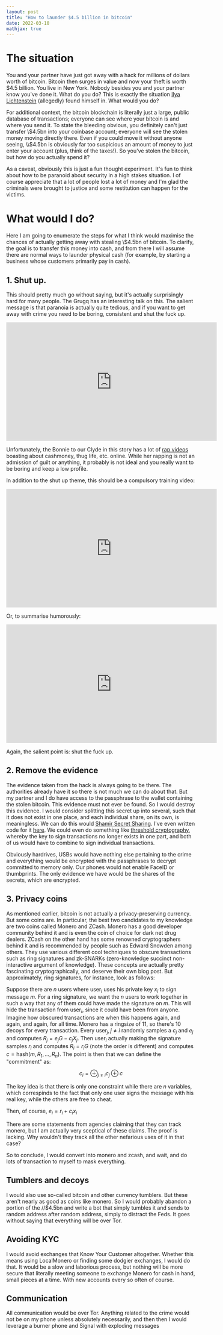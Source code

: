 ```yaml
---
layout: post
title: "How to launder $4.5 billion in bitcoin"
date: 2022-03-10
mathjax: true
---
```


# The situation

You and your partner have just got away with a hack for millions of dollars
worth of bitcoin. Bitcoin then surges in value and now your theft is worth $4.5 billion.
You live in New York. Nobody besides you and your partner know you've done it. What do you do? This is exactly the situation [Ilya Lichtenstein](https://www.justice.gov/opa/pr/two-arrested-alleged-conspiracy-launder-45-billion-stolen-cryptocurrency) (allegedly) found himself in. What would you do?

For additional context, the bitcoin blockchain is literally just a large, public database of transactions; everyone can
see where your bitcoin is and where you send it. To state the bleeding obvious, you
definitely can't just transfer \\$4.5bn into your coinbase account; everyone will
see the stolen money moving directly there. Even if you could move it without
anyone seeing, \\$4.5bn is obviously far too suspicious an amount of money to just enter
your account (plus, think of the taxes!). So you've stolen the bitcoin, but how do you
actually spend it?

As a caveat, obviously this is just a fun thought experiment. It's fun to think
about how to be paranoid about security in a high stakes situation. I of course
appreciate that a lot of people lost a lot of money and I'm glad the criminals
were brought to justice and some restitution can happen for the victims.

# What would I do?

Here I am going to enumerate the steps for what I think would maximise the
chances of actually getting away with stealing \\$4.5bn of bitcoin. To
clarify, the goal is to transfer this money into cash, and from there I will
assume there are normal ways to launder physical cash (for example, by starting
a business whose customers primarily pay in cash).

## 1. Shut up.

This should pretty much go without saying, but it's actually surprisingly hard
for many people. The Grugq has an interesting talk on this. The
salient message is that paranoia is actually quite tedious, and if you want to get away with
crime you need to be boring, consistent and shut the fuck up.

<iframe width="560" height="315" src="https://www.youtube.com/embed/9XaYdCdwiWU" title="YouTube video player" frameborder="0" allow="accelerometer; autoplay; clipboard-write; encrypted-media; gyroscope; picture-in-picture" allowfullscreen></iframe>

Unfortunately, the Bonnie to our Clyde in this story has a lot of [rap videos](https://www.youtube.com/watch?v=R2wfjoHVexk) boasting about cashmoney, thug life, etc. online. While her rapping is not an admission of guilt or anything, it probably is not ideal and you really want to be boring and keep a low profile.

In addition to the shut up theme, this should be a compulsory training video:

<iframe width="560" height="315" src="https://www.youtube.com/embed/d-7o9xYp7eE" title="YouTube video player" frameborder="0" allow="accelerometer; autoplay; clipboard-write; encrypted-media; gyroscope; picture-in-picture" allowfullscreen></iframe>

Or, to summarise humorously:
<iframe width="560" height="315" src="https://www.youtube.com/embed/sgWHrkDX35o" title="YouTube video player" frameborder="0" allow="accelerometer; autoplay; clipboard-write; encrypted-media; gyroscope; picture-in-picture" allowfullscreen></iframe>

Again, the salient point is: shut the fuck up.

## 2. Remove the evidence

The evidence taken from the hack is always going to be there. The authorities
already have it so there is not much we can do about that. But my partner and I do have access to the passphrase to the wallet containing the stolen bitcoin. This evidence must not ever be found. So I would destroy this evidence. I would consider splitting this secret up into several, such that it does not exist in one place, and each individual share, on its own, is meaningless. We can do this would [Shamir Secret Sharing](https://en.wikipedia.org/wiki/Shamir%27s_Secret_Sharing). I've even written code for it [here](https://github.com/ldgarratt/shamir). We could even do something like [threshold cryptography](https://en.wikipedia.org/wiki/Threshold_cryptosystem), whereby the key to sign transactions no longer exists in one part, and both of us would have to combine to sign individual transactions.

Obviously hardrives, USBs would have nothing else pertaining to the crime and
everything would be encrypted with the passphrases to decrypt committed to
memory only. Our phones would not enable FaceID or thumbprints. The only
evidence we have would be the shares of the secrets, which are encrypted.

## 3. Privacy coins

As mentioned earlier, bitcoin is not actually a privacy-preserving currency. But
some coins are. In particular, the best two candidates to my knowledge are two
coins called Monero and ZCash. Monero has a good developer community behind it
and is even the coin of choice for dark net drug dealers. ZCash on the other
hand has some renowned cryptographers behind it and is recommended by people
such as Edward Snowden among others. They use various different cool techniques to obscure transactions such as ring signatures and zk-SNARKs (zero-knowledge succinct non-interactive argument of knowledge). These concepts are actually pretty fascinating cryptographically,  and deserve their own blog post. But approximately, ring signatures, for instance, look as follows:

Suppose there are $n$ users where $\text{user}_i$ uses his private key $x_i$ to
sign message $m$. For a ring signature, we want the $n$ users to work together
in such a way that any of them could have made the signature on $m$. This will
hide the transaction from $\text{user}_i$, since it could have been from
anyone. Imagine how obscured transactions are when this happens again, and
again, and again, for all time. Monero has a ringsize of $11$, so there's $10$
decoys for every transaction. Every $\text{user}_j, j \neq i$ randomly samples a
$c_j$ and $e_j$ and computes $R_j = e_j G - c_j X_j$. Then $\text{user}_i$ actually making the signature samples $r_i$ and computes $R_i = r_i G$ (note the order is different) and computes $c = \text{hash}(m, R_1, \dots, R_n)$. The point is then that we can define the "commitment" as:

 $$c_i = \oplus_{j \neq i} c_j \oplus c$$

The key idea is that there is only one constraint while there are $n$ variables,
which correspinds to the fact that only one user signs the message with his real
key, while the others are free to cheat.

Then, of course, $e_i = r_i + c_ix_i$

There are some statements from agencies claiming that they can track monero, but
I am actually very sceptical of these claims. The proof is lacking. Why wouldn't
they track all the other nefarious uses of it in that case?

So to conclude, I would convert into monero and zcash, and wait, and do lots of
transaction to myself to mask everything.

## Tumblers and decoys

I would also use so-called bitcoin and other currency tumblers. But these aren't
nearly as good as coins like monero. So I would probably abandon a portion of
the //$4.5bn and write a bot that simply tumbles it and sends to random address
after random address, simply to distract the Feds. It goes without saying that
everything will be over Tor.

## Avoiding KYC

I would avoid exchanges that Know Your Customer altogether. Whether this means
using LocalMonero or finding some dodgier exchanges, I would do that. It would
be a slow and laborious process, but nothing will be more secure that literally
meeting someone to exchange Monero for cash in hand, small pieces at a time.
With new accounts every so often of course.

## Communication

All communication would be over Tor. Anything related to the crime would not be
on my phone unless absolutely necessarily, and then then I would leverage a
burner phone and Signal with exploding messages
